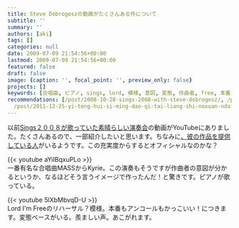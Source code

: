 ```yaml
---
title: Steve Dobrogoszの動画がたくさんある件について
subtitle: ''
summary: ''
authors: [aki]
tags: []
categories: null
date: 2009-07-09 21:54:56+00:00
lastmod: 2009-07-09 21:54:56+00:00
featured: false
draft: false
image: {caption: '', focal_point: '', preview_only: false}
projects: []
keywords: [合唱曲, ピアノ, sings, lord, 模様, 意図, 変態, 作曲者, free, 本番]
recommendations: [/post/2008-10-28-sings-2008-with-steve-dobrogosz/, /post/2012-09-25-singstodobrogoszgazai-bigong-yan/,
  /post/2011-12-25-yi-teng-hui-si-ming-dao-qi-tai-liang-shi-noxuan-nda-xue-sheng-he-chang-notameno-sutiyudentosongubutuku-gare-i/]
---
```

以前[Sings２００８が歌っていた素晴らしい演奏会](http://chezou.wordpress.com/2008/10/28/sings-2008-with-steve-dobrogosz/)の動画がYouTubeにありました。たくさんあるので、一部紹介したいと思います。ちなみに[、彼の作品を提供している人](http://www.youtube.com/user/7609RH)がいるようです。この充実度からするとオフィシャルなのかな？

{{< youtube aYiIBqxuPLo >}}  
一番有名な合唱曲MASSからKyrie。この演奏もそうですが作曲者の意図が分かるというか、なるほどそう言うイメージで作ったんだ！と驚きです。ピアノが歌っている。

{{< youtube 5lXbMbvqD-U >}}  
Lord I&#39;m Freeのリハーサル？模様。本番もアンコールもかっこいい！につきます。変態ベースがいる。羨ましい声。あこがれます。


